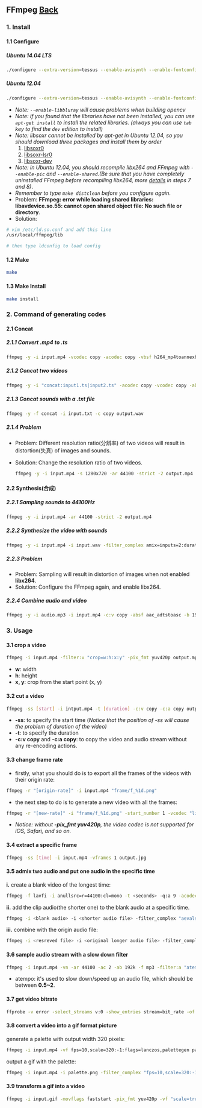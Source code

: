 ## FFmpeg [Back](../summary.md)

### 1. Install

#### 1.1 Configure

##### Ubuntu 14.04 LTS

```bash
./configure --extra-version=tessus --enable-avisynth --enable-fontconfig --enable-gpl --enable-libass --enable-libfreetype --enable-libgsm --enable-libmodplug --enable-libmp3lame --enable-libopencore-amrnb --enable-libopencore-amrwb --enable-libschroedinger --enable-libsoxr --enable-libspeex --enable-libtheora --enable-libvo-aacenc --enable-libvo-amrwbenc --enable-libvorbis --enable-libvpx --enable-libwavpack --enable-libx264 --enable-version3
```

##### Ubuntu 12.04

```bash
./configure --extra-version=tessus --enable-avisynth --enable-fontconfig --enable-gpl --enable-libass --enable-libfreetype --enable-libgsm --enable-libmodplug --enable-libmp3lame --enable-libopencore-amrnb --enable-libopencore-amrwb --enable-libschroedinger  --enable-libsoxr --enable-libspeex --enable-libtheora --enable-libvo-aacenc --enable-libvo-amrwbenc --enable-libvorbis --enable-libvpx --enable-libwavpack --enable-libx264 --enable-version3 --enable-pic --enable-shared
```

- *Note: `--enable-libbluray` will cause problems when building opencv*
- *Note: if you found that the libraries have not been installed, you can use `apt-get install` to install the related libraries. (always you can use `tab` key to find the `dev` edition to install)*
- *Note: libsoxr cannot be installed by apt-get in Ubuntu 12.04, so you should download three packages and install them by order*
    1. [libsoxr0](http://www.ubuntuupdates.org/package/webupd8/precise/main/base/libsoxr0)
    2. [libsoxr-lsr0](http://www.ubuntuupdates.org/package/webupd8/precise/main/base/libsoxr-lsr0)
    3. [libsoxr-dev](http://www.ubuntuupdates.org/package/webupd8/precise/main/base/libsoxr-dev)
- *Note: in Ubuntu 12.04, you should recompile libx264 and FFmpeg with `--enable-pic` and `--enable-shared`.(Be sure that you have completely uninstalled FFmpeg before recompiling libx264, more [details](http://www.ozbotz.org/opencv-installation/) in steps 7 and 8)*.
- *Remember to type `make distclean` before you configure again*.
- Problem: **FFmpeg: error while loading shared libraries: libavdevice.so.55: cannot open shared object file: No such file or directory**.
- Solution:

```bash
# vim /etc/ld.so.conf and add this line
/usr/local/ffmpeg/lib

# then type ldconfig to load config
```

#### 1.2 Make

```bash
make
```

#### 1.3 Make Install

```bash
make install
```

### 2. Command of generating codes

#### 2.1 Concat

##### 2.1.1 Convert .mp4 to .ts

```bash
ffmpeg -y -i input.mp4 -vcodec copy -acodec copy -vbsf h264_mp4toannexb output.ts
```

##### 2.1.2 Concat two videos

```bash
ffmpeg -y -i "concat:input1.ts|input2.ts" -acodec copy -vcodec copy -absf aac_adtstoasc output.mp4
```

##### 2.1.3 Concat sounds with a .txt file

```bash
ffmpeg -y -f concat -i input.txt -c copy output.wav
```

##### 2.1.4 Problem

- Problem: Different resolution ratio(分辨率) of two videos will result in distortion(失真) of images and sounds.
- Solution: Change the resolution ratio of two videos.

	```bash
    ffmpeg -y -i input.mp4 -s 1280x720 -ar 44100 -strict -2 output.mp4
	```

#### 2.2 Synthesis(合成)

##### 2.2.1 Sampling sounds to 44100Hz

```bash
ffmpeg -y -i input.mp4 -ar 44100 -strict -2 output.mp4
```

##### 2.2.2 Synthesize the video with sounds

```bash
ffmpeg -y -i input.mp4 -i input.wav -filter_complex amix=inputs=2:duration=first:dropout_transition=2 -ar 44100 -strict -2 output.mp4
```

##### 2.2.3 Problem

- Problem: Sampling will result in distortion of images when not enabled **libx264**.
- Solution: Configure the FFmpeg again, and enable libx264.

##### 2.2.4 Combine audio and video

```bash
ffmpeg -y -i audio.mp3 -i input.mp4 -c:v copy -absf aac_adtstoasc -b 192k output.mp4
```

### 3. Usage

#### 3.1 crop a video

```bash
ffmpeg -i input.mp4 -filter:v "crop=w:h:x:y" -pix_fmt yuv420p output.mp4
```

- **w**: width
- **h**: height
- **x, y**: crop from the start point (x, y)

#### 3.2 cut a video

```bash
ffmpeg -ss [start] -i intput.mp4 -t [duration] -c:v copy -c:a copy output.mp4
```

- **-ss**: to specify the start time (*Notice that the position of -ss will cause the problem of duration of the video)*
- **-t**: to specify the duration
- **-c:v copy** and **-c:a copy**: to copy the video and audio stream without any re-encoding actions.

#### 3.3 change frame rate

- firstly, what you should do is to export all the frames of the videos with their origin rate:

```bash
ffmpeg -r "[origin-rate]" -i input.mp4 "frame/f_%1d.png"
```

- the next step to do is to generate a new video with all the frames:

```bash
ffmpeg -r "[new-rate]" -i "frame/f_%1d.png" -start_number 1 -vcodec "libx264" -crf "0" -pix_fmt yuv420p output.mp4
```

- *Notice: without **-pix_fmt yuv420p**, the video codec is not supported for iOS, Safari, and so on.*

#### 3.4 extract a specific frame

```bash
ffmpeg -ss [time] -i input.mp4 -vframes 1 output.jpg
```

#### 3.5 admix two audio and put one audio in the specific time

**i.** create a blank video of the longest time:

```bash
ffmpeg -f lavfi -i anullsrc=r=44100:cl=mono -t <seconds> -q:a 9 -acodec libmp3lame <blank audio>
```

**ii.** add the clip audio(the shorter one) to the blank audio at a specific time.

```bash
ffmpeg -i <blank audio> -i <shorter audio file> -filter_complex "aevalsrc=0:d= <time> [s1];[s1][1:a]concat=n=2:v=0:a=1[aout]" -c:v copy -map [aout] <reserved file>
```

**iii.** combine with the origin audio file:

```bash
ffmpeg -i <resreved file> -i <original longer audio file> -filter_complex "amix=inputs=2:duration=longest:dropout_transition=2, volume=2" <output audio file>
```

#### 3.6 sample audio stream with a slow down filter

```bash
ffmpeg -i input.mp4 -vn -ar 44100 -ac 2 -ab 192k -f mp3 -filter:a "atempo=0.5" sample.mp3
```

- atempo: it's used to slow down/speed up an audio file, which should be between **0.5~2**.

#### 3.7 get video bitrate

```bash
ffprobe -v error -select_streams v:0 -show_entries stream=bit_rate -of default=noprint_wrappers=1:nokey=1 input.mp4
```

#### 3.8 convert a video into a gif format picture

generate a palette with output width 320 pixels:

```bash
ffmpeg -i input.mp4 -vf fps=10,scale=320:-1:flags=lanczos,palettegen palette.png
```

output a gif with the palette:

```bash
ffmpeg -i input.mp4 -i palette.png -filter_complex "fps=10,scale=320:-1:flags=lanczos[x];[x][1:v]paletteuse" output.gif
```

#### 3.9 transform a gif into a video

```bash
ffmpeg -i input.gif -movflags faststart -pix_fmt yuv420p -vf "scale=trunc(iw/2)*2:trunc(ih/2)*2" output.mp4
```

